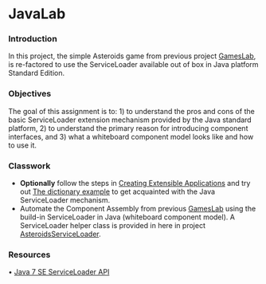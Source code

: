 # JavaLab

### Introduction

In this project, the simple Asteroids game from previous project [GamesLab](https://drive.google.com/file/d/1xjNri86r402ZRSZSRauE1R-1A-EKPJdn/view), is
re-factored to use the ServiceLoader available out of box in Java platform Standard Edition.

### Objectives

The goal of this assignment is to: 1) to understand the pros and cons of the basic
ServiceLoader extension mechanism provided by the Java standard platform, 2) to understand the primary reason for introducing component interfaces, and 3) what a whiteboard component model looks like and how to use it.

### Classwork

- **Optionally** follow the steps in [Creating Extensible Applications](https://docs.oracle.com/javase/tutorial/ext/basics/spi.html) and try out [The dictionary example](https://github.com/sweat-tek/SB4-KOM-F20/tree/master/ServiceLoaderExample) to get acquainted with the Java ServiceLoader mechanism.
- Automate the Component Assembly from previous [GamesLab](https://drive.google.com/file/d/1xjNri86r402ZRSZSRauE1R-1A-EKPJdn/view) using the build-in ServiceLoader in Java (whiteboard component model). A ServiceLoader helper class is provided in here in project [AsteroidsServiceLoader](https://github.com/sweat-tek/SB4-KOM-F20/tree/master/AsteroidsServiceLoader).

### Resources

• [Java 7 SE ServiceLoader API](https://docs.oracle.com/javase/7/docs/api/java/util/ServiceLoader.html)
